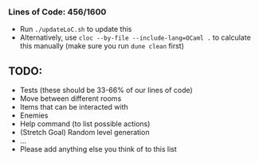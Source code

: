 ### Lines of Code: 456/1600

- Run `./updateLoC.sh` to update this
- Alternatively, use `cloc --by-file --include-lang=OCaml .` to calculate this manually (make sure you run `dune clean` first)

## TODO:

- Tests (these should be 33-66% of our lines of code)
- Move between different rooms
- Items that can be interacted with
- Enemies
- Help command (to list possible actions)
- (Stretch Goal) Random level generation
- ...
- Please add anything else you think of to this list
